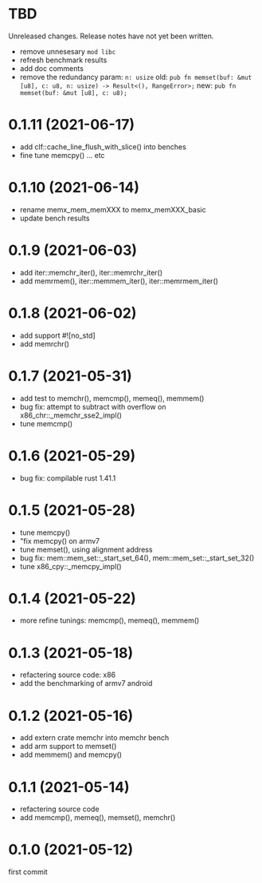 TBD
===
Unreleased changes. Release notes have not yet been written.

* remove unnesesary `mod libc`
* refresh benchmark results
* add doc comments
* remove the redundancy param: `n: usize`
  old: `pub fn memset(buf: &mut [u8], c: u8, n: usize) -> Result<(), RangeError>;`
  new: `pub fn memset(buf: &mut [u8], c: u8);`

0.1.11 (2021-06-17)
=====

* add clf::cache_line_flush_with_slice() into benches
* fine tune memcpy() ... etc

0.1.10 (2021-06-14)
=====

* rename memx_mem_memXXX to memx_memXXX_basic
* update bench results

0.1.9 (2021-06-03)
=====

* add iter::memchr_iter(), iter::memrchr_iter()
* add memrmem(), iter::memmem_iter(), iter::memrmem_iter()

0.1.8 (2021-06-02)
=====

* add support #!\[no_std\]
* add memrchr()

0.1.7 (2021-05-31)
=====

* add test to memchr(), memcmp(), memeq(), memmem()
* bug fix: attempt to subtract with overflow on x86_chr::_memchr_sse2_impl()
* tune memcmp()

0.1.6 (2021-05-29)
=====

* bug fix: compilable rust 1.41.1

0.1.5 (2021-05-28)
=====

* tune memcpy()
* "fix memcpy() on armv7
* tune memset(), using alignment address
* bug fix: mem::mem_set::_start_set_64(), mem::mem_set::_start_set_32()
* tune x86_cpy::_memcpy_impl()

0.1.4 (2021-05-22)
=====

* more refine tunings: memcmp(), memeq(), memmem()

0.1.3 (2021-05-18)
=====

* refactering source code: x86
* add the benchmarking of armv7 android

0.1.2 (2021-05-16)
=====

* add extern crate memchr into memchr bench
* add arm support to memset()
* add memmem() and memcpy()

0.1.1 (2021-05-14)
=====

* refactering source code
* add memcmp(), memeq(), memset(), memchr()

0.1.0 (2021-05-12)
=====

first commit

